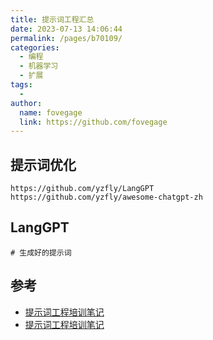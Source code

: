 ```yaml
---
title: 提示词工程汇总
date: 2023-07-13 14:06:44
permalink: /pages/b70109/
categories:
  - 编程
  - 机器学习
  - 扩展
tags:
  -
author:
  name: fovegage
  link: https://github.com/fovegage
---
```


## 提示词优化

```
https://github.com/yzfly/LangGPT
https://github.com/yzfly/awesome-chatgpt-zh
```

## LangGPT
```
# 生成好的提示词
```

## 参考

- [提示词工程培训笔记](https://caixie.top/archives/ti-shi-ci-gong-cheng-pei-xun-bi-ji)
- [提示词工程培训笔记](https://islinxu.github.io/prompt-engineering-note/)